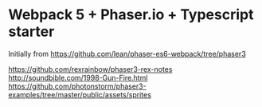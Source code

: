 # Webpack 5 + Phaser.io + Typescript starter

Initially from https://github.com/lean/phaser-es6-webpack/tree/phaser3


https://github.com/rexrainbow/phaser3-rex-notes
http://soundbible.com/1998-Gun-Fire.html
https://github.com/photonstorm/phaser3-examples/tree/master/public/assets/sprites
